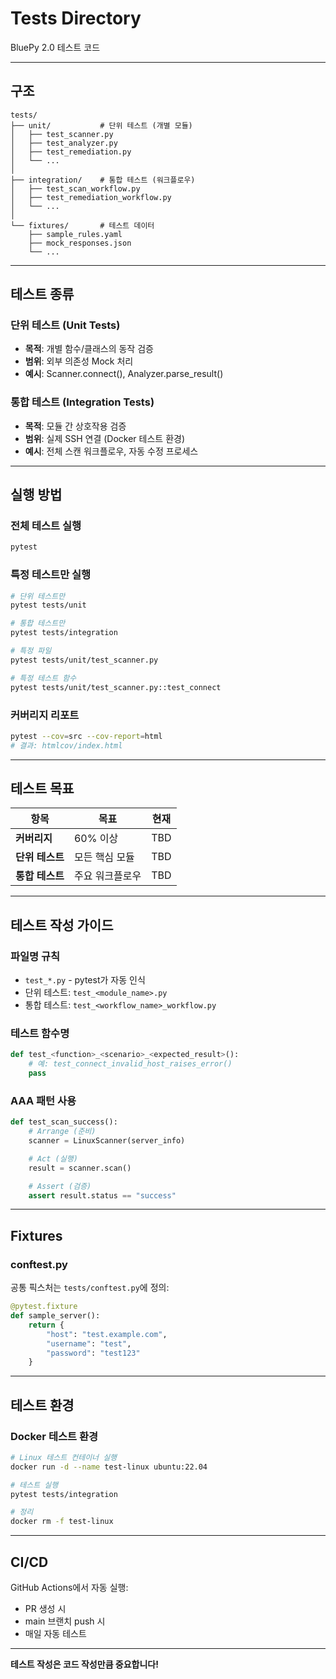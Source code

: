 # Tests Directory

BluePy 2.0 테스트 코드

---

##  구조

```
tests/
├── unit/           # 단위 테스트 (개별 모듈)
│   ├── test_scanner.py
│   ├── test_analyzer.py
│   ├── test_remediation.py
│   └── ...
│
├── integration/    # 통합 테스트 (워크플로우)
│   ├── test_scan_workflow.py
│   ├── test_remediation_workflow.py
│   └── ...
│
└── fixtures/       # 테스트 데이터
    ├── sample_rules.yaml
    ├── mock_responses.json
    └── ...
```

---

##  테스트 종류

### 단위 테스트 (Unit Tests)
- **목적**: 개별 함수/클래스의 동작 검증
- **범위**: 외부 의존성 Mock 처리
- **예시**: Scanner.connect(), Analyzer.parse_result()

### 통합 테스트 (Integration Tests)
- **목적**: 모듈 간 상호작용 검증
- **범위**: 실제 SSH 연결 (Docker 테스트 환경)
- **예시**: 전체 스캔 워크플로우, 자동 수정 프로세스

---

##  실행 방법

### 전체 테스트 실행
```bash
pytest
```

### 특정 테스트만 실행
```bash
# 단위 테스트만
pytest tests/unit

# 통합 테스트만
pytest tests/integration

# 특정 파일
pytest tests/unit/test_scanner.py

# 특정 테스트 함수
pytest tests/unit/test_scanner.py::test_connect
```

### 커버리지 리포트
```bash
pytest --cov=src --cov-report=html
# 결과: htmlcov/index.html
```

---

##  테스트 목표

| 항목 | 목표 | 현재 |
|------|------|------|
| **커버리지** | 60% 이상 | TBD |
| **단위 테스트** | 모든 핵심 모듈 | TBD |
| **통합 테스트** | 주요 워크플로우 | TBD |

---

##  테스트 작성 가이드

### 파일명 규칙
- `test_*.py` - pytest가 자동 인식
- 단위 테스트: `test_<module_name>.py`
- 통합 테스트: `test_<workflow_name>_workflow.py`

### 테스트 함수명
```python
def test_<function>_<scenario>_<expected_result>():
    # 예: test_connect_invalid_host_raises_error()
    pass
```

### AAA 패턴 사용
```python
def test_scan_success():
    # Arrange (준비)
    scanner = LinuxScanner(server_info)

    # Act (실행)
    result = scanner.scan()

    # Assert (검증)
    assert result.status == "success"
```

---

##  Fixtures

### conftest.py
공통 픽스처는 `tests/conftest.py`에 정의:
```python
@pytest.fixture
def sample_server():
    return {
        "host": "test.example.com",
        "username": "test",
        "password": "test123"
    }
```

---

##  테스트 환경

### Docker 테스트 환경
```bash
# Linux 테스트 컨테이너 실행
docker run -d --name test-linux ubuntu:22.04

# 테스트 실행
pytest tests/integration

# 정리
docker rm -f test-linux
```

---

##  CI/CD

GitHub Actions에서 자동 실행:
- PR 생성 시
- main 브랜치 push 시
- 매일 자동 테스트

---

**테스트 작성은 코드 작성만큼 중요합니다!**